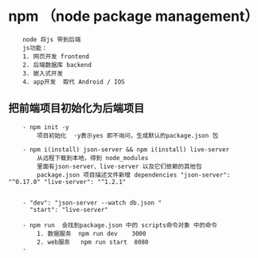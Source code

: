 #   npm （node package management）
        node 将js 带到后端
        js功能：
        1. 网页开发 frontend
        2. 后端数据库 backend
        3. 嵌入式开发
        4. app开发  取代 Android / IOS

##  把前端项目初始化为后端项目
        - npm init -y
            项目初始化  -y表示yes 即不询问，生成默认的package.json 包

        - npm i(install) json-server && npm i(install) live-server
            从远程下载到本地，得到 node_modules 
            里面有json-server、live-server 以及它们依赖的其他包
            package.json 项目描述文件新增 dependencies "json-server": "^0.17.0" "live-server": "^1.2.1"


        - "dev": "json-server --watch db.json " 
          "start": "live-server"

        - npm run  会找到package.json 中的 scripts命令对象 中的命令
            1. 数据服务  npm run dev    3000
            2. web服务   npm run start  8080
        -


